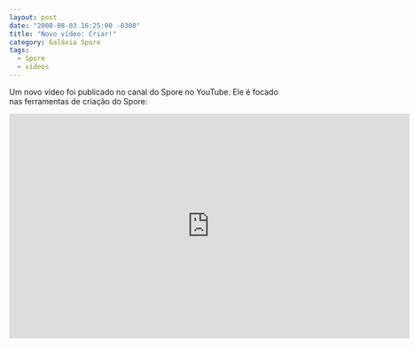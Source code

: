 ```yaml
---
layout: post
date: "2008-08-03 16:25:00 -0300"
title: "Novo vídeo: Criar!"
category: Galáxia Spore
tags:
  - Spore
  - vídeos
---
```

Um novo vídeo foi publicado no canal do Spore no YouTube. Ele é focado nas ferramentas de criação do Spore:

<iframe width="722" height="406" src="https://www.youtube-nocookie.com/embed/UmQYzRRrg9g" frameborder="0" allow="accelerometer; autoplay; encrypted-media; gyroscope; picture-in-picture" allowfullscreen></iframe>
